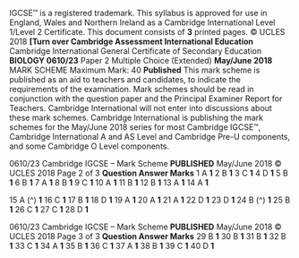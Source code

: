 IGCSE™ is a registered trademark. This syllabus is approved for use in England, Wales and Northern Ireland as a Cambridge International Level 1/Level 2 Certificate. This document consists of **3** printed pages. © UCLES 2018 **[Turn over Cambridge Assessment International Education** Cambridge International General Certificate of Secondary Education **BIOLOGY 0610/23** Paper 2 Multiple Choice (Extended) **May/June 2018** MARK SCHEME Maximum Mark: 40 **Published** This mark scheme is published as an aid to teachers and candidates, to indicate the requirements of the examination. Mark schemes should be read in conjunction with the question paper and the Principal Examiner Report for Teachers. Cambridge International will not enter into discussions about these mark schemes. Cambridge International is publishing the mark schemes for the May/June 2018 series for most Cambridge IGCSE™, Cambridge International A and AS Level and Cambridge Pre-U components, and some Cambridge O Level components. 


0610/23 Cambridge IGCSE – Mark Scheme **PUBLISHED** May/June 2018 © UCLES 2018 Page 2 of 3 **Question Answer Marks** 1 A **1** 2 B **1** 3 C **1** 4 D **1** 5 B **1** 6 B **1** 7 A **1** 8 B **1** 9 C **1** 10 A **1** 11 B **1** 12 B **1** 13 A **1** 14 A **1** 

15 A (^) **1** 16 C **1** 17 B **1** 18 D **1** 19 A **1** 20 A **1** 21 A **1** 22 D **1** 23 D **1** 24 B (^) **1** 25 B **1** 26 C **1** 27 C **1** 28 D **1** 


0610/23 Cambridge IGCSE – Mark Scheme **PUBLISHED** May/June 2018 © UCLES 2018 Page 3 of 3 **Question Answer Marks** 29 B **1** 30 B **1** 31 B **1** 32 B **1** 33 C **1** 34 A **1** 35 B **1** 36 C **1** 37 A **1** 38 B **1** 39 C **1** 40 D **1** 


